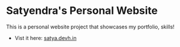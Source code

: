 
# Satyendra's Personal Website

This is a personal website project that showcases my portfolio, skills!

- Vist it here: [satya.devh.in](https://satyendra.in)
